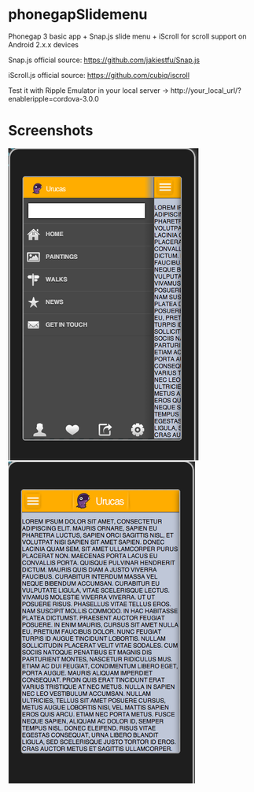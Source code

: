 phonegapSlidemenu
=================

Phonegap 3 basic app + Snap.js slide menu + iScroll for scroll support on Android 2.x.x devices

Snap.js official source: https://github.com/jakiestfu/Snap.js

iScroll.js official source: https://github.com/cubiq/iscroll

Test it with Ripple Emulator in your local server -> http://your_local_url/?enableripple=cordova-3.0.0 

Screenshots
===========
![Alt text](/Screenshot1.png "Phonegap Slidemenu Screenshot") 
![Alt text](/Screenshot2.png "Phonegap Slidemenu Screenshot")
